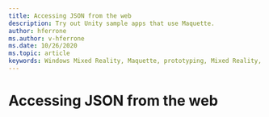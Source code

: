 ```yaml
---
title: Accessing JSON from the web
description: Try out Unity sample apps that use Maquette.
author: hferrone
ms.author: v-hferrone
ms.date: 10/26/2020
ms.topic: article
keywords: Windows Mixed Reality, Maquette, prototyping, Mixed Reality, Virtual Reality, VR, MR, Feedback, Feedback Hub, bugs
---
```


# Accessing JSON from the web

<!-- TODO(Harrison/Stefan): Need cool header image from tutorial -->

<!-- TODO(Stefan): Create tutorial content and screenshots -->
